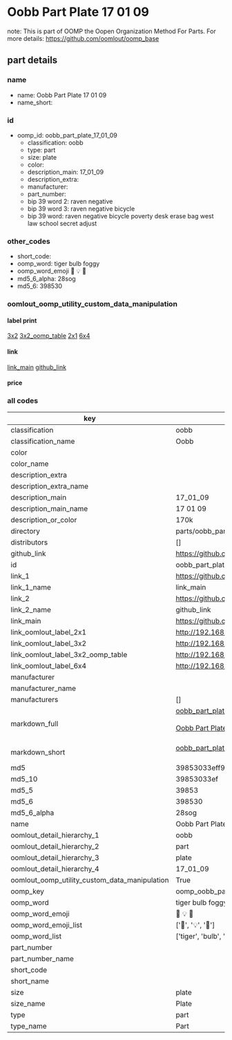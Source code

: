# Oobb Part Plate 17 01 09  

note: This is part of OOMP the Oopen Organization Method For Parts. For more details: https://github.com/oomlout/oomp_base

##  part details





### name
* name: Oobb Part Plate 17 01 09
* name_short: 
### id
* oomp_id: oobb_part_plate_17_01_09
  * classification: oobb
  * type: part
  * size: plate
  * color: 
  * description_main: 17_01_09
  * description_extra: 
  * manufacturer: 
  * part_number: 
  * bip 39 word 2: raven negative
  * bip 39 word 3: raven negative bicycle
  * bip 39 word: raven negative bicycle poverty desk erase bag west law school secret adjust

### other_codes
* short_code: 
* oomp_word: tiger bulb foggy
* oomp_word_emoji :tiger: :bulb: :foggy:
* md5_6_alpha: 28sog
* md5_6: 398530






### oomlout_oomp_utility_custom_data_manipulation
#### label print
[3x2](http://192.168.1.245:1112/?label=oomp%2028sog)
[3x2_oomp_table](http://192.168.1.107:1112/?label=oomp%2028sog)
[2x1](http://192.168.1.242:1112/?label=oomp%2028sog)
[6x4](http://192.168.1.55:1112/?label=oomp%2028sog)    

#### link

[link_main](https://github.com/oomlout/oomlout_oomp_current_version_messy/tree/main/parts/oobb_part_plate_17_01_09) [github_link](https://github.com/oomlout/oomlout_oomp_part_src/tree/main/parts/oobb_part_plate_17_01_09)                             

#### price







### all codes 
| key | value |  
| --- | --- |  
| classification | oobb |  
| classification_name | Oobb |  
| color |  |  
| color_name |  |  
| description_extra |  |  
| description_extra_name |  |  
| description_main | 17_01_09 |  
| description_main_name | 17 01 09 |  
| description_or_color | 170k |  
| directory | parts/oobb_part_plate_17_01_09 |  
| distributors | [] |  
| github_link | https://github.com/oomlout/oomlout_oomp_part_src/tree/main/parts/oobb_part_plate_17_01_09 |  
| id | oobb_part_plate_17_01_09 |  
| link_1 | https://github.com/oomlout/oomlout_oomp_current_version_messy/tree/main/parts/oobb_part_plate_17_01_09 |  
| link_1_name | link_main |  
| link_2 | https://github.com/oomlout/oomlout_oomp_part_src/tree/main/parts/oobb_part_plate_17_01_09 |  
| link_2_name | github_link |  
| link_main | https://github.com/oomlout/oomlout_oomp_current_version_messy/tree/main/parts/oobb_part_plate_17_01_09 |  
| link_oomlout_label_2x1 | http://192.168.1.242:1112/?label=oomp%2028sog |  
| link_oomlout_label_3x2 | http://192.168.1.245:1112/?label=oomp%2028sog |  
| link_oomlout_label_3x2_oomp_table | http://192.168.1.107:1112/?label=oomp%2028sog |  
| link_oomlout_label_6x4 | http://192.168.1.55:1112/?label=oomp%2028sog |  
| manufacturer |  |  
| manufacturer_name |  |  
| manufacturers | [] |  
| markdown_full | [oobb_part_plate_17_01_09](https://github.com/oomlout/oomlout_oomp_current_version_messy/tree/main/parts/oobb_part_plate_17_01_09)<br>[](https://github.com/oomlout/oomlout_oomp_current_version_messy/tree/main/parts/oobb_part_plate_17_01_09)<br>[Oobb Part Plate 17 01 09](https://github.com/oomlout/oomlout_oomp_current_version_messy/tree/main/parts/oobb_part_plate_17_01_09)<br><br> |  
| markdown_short | [oobb_part_plate_17_01_09](https://github.com/oomlout/oomlout_oomp_current_version_messy/tree/main/parts/oobb_part_plate_17_01_09)<br><br> |  
| md5 | 39853033eff96231319dfa902be4fd93 |  
| md5_10 | 39853033ef |  
| md5_5 | 39853 |  
| md5_6 | 398530 |  
| md5_6_alpha | 28sog |  
| name | Oobb Part Plate 17 01 09 |  
| oomlout_detail_hierarchy_1 | oobb |  
| oomlout_detail_hierarchy_2 | part |  
| oomlout_detail_hierarchy_3 | plate |  
| oomlout_detail_hierarchy_4 | 17_01_09 |  
| oomlout_oomp_utility_custom_data_manipulation | True |  
| oomp_key | oomp_oobb_part_plate_17_01_09 |  
| oomp_word | tiger bulb foggy |  
| oomp_word_emoji | :tiger: :bulb: :foggy: |  
| oomp_word_emoji_list | [':tiger:', ':bulb:', ':foggy:'] |  
| oomp_word_list | ['tiger', 'bulb', 'foggy'] |  
| part_number |  |  
| part_number_name |  |  
| short_code |  |  
| short_name |  |  
| size | plate |  
| size_name | Plate |  
| type | part |  
| type_name | Part |  
